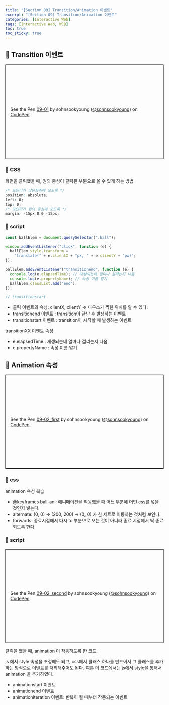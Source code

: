 ```yaml
---
title: "[Section 09] Transition/Animation 이벤트"
excerpt: "[Section 09] Transition/Animation 이벤트"
categories: [Interactive Web]
tags: [Interactive Web, WEB]
toc: true
toc_sticky: true
---
```


## 🔮 Transition 이벤트

<p class="codepen" data-height="300" data-default-tab="html,result" data-slug-hash="yLKNPKM" data-user="sohnsookyoung" style="height: 300px; box-sizing: border-box; display: flex; align-items: center; justify-content: center; border: 2px solid; margin: 1em 0; padding: 1em;">
  <span>See the Pen <a href="https://codepen.io/sohnsookyoung/pen/yLKNPKM">
  09-01</a> by sohnsookyoung (<a href="https://codepen.io/sohnsookyoung">@sohnsookyoung</a>)
  on <a href="https://codepen.io">CodePen</a>.</span>
</p>
<script async src="https://cpwebassets.codepen.io/assets/embed/ei.js"></script>

### 📍 CSS

화면을 클릭했을 때, 원의 중심이 클릭된 부분으로 올 수 있게 하는 방법

```css
/* 포인터가 상단좌측에 오도록 */
position: absolute;
left: 0;
top: 0;
/* 포인터가 원의 중심에 오도록 */
margin: -15px 0 0 -15px;
```

### 📍 script

```js
const ballElem = document.querySelector(".ball");

window.addEventListener("click", function (e) {
  ballElem.style.transform =
    "translate(" + e.clientX + "px, " + e.clientY + "px)";
});

ballElem.addEventListener("transitionend", function (e) {
  console.log(e.elapsedTime); // 재생되는데 얼마나 걸리는지 나옴
  console.log(e.propertyName); // 속성 이름 알기.
  ballElem.classList.add("end");
});

// transitionstart
```

- 클릭 이벤트의 속성: clientX, clientY => 마우스가 찍힌 위치를 알 수 있다.
- transitionend 이벤트 : transition이 끝난 후 발생하는 이벤트
- transitionstart 이벤트 : transition이 시작할 때 발생하는 이벤트
  <br>

transitionXX 이벤트 속성 <br>

- e.elapsedTime : 재생되는데 얼마나 걸리는지 나옴
- e.propertyName : 속성 이름 알기

## 🔮 Animation 속성

<p class="codepen" data-height="300" data-default-tab="html,result" data-slug-hash="abYOVRK" data-user="sohnsookyoung" style="height: 300px; box-sizing: border-box; display: flex; align-items: center; justify-content: center; border: 2px solid; margin: 1em 0; padding: 1em;">
  <span>See the Pen <a href="https://codepen.io/sohnsookyoung/pen/abYOVRK">
  09-02_first</a> by sohnsookyoung (<a href="https://codepen.io/sohnsookyoung">@sohnsookyoung</a>)
  on <a href="https://codepen.io">CodePen</a>.</span>
</p>
<script async src="https://cpwebassets.codepen.io/assets/embed/ei.js"></script>

### 📍 css

animation 속성 복습 <br>

- @keyframes ball-ani: 애니메이션을 작동했을 때 어느 부분에 어떤 css를 넣을 것인지 넣는다.
- alternate: (0, 0) -> (200, 200) -> (0, 0) 가 한 세트로 이동하는 것처럼 보인다.
- forwards: 종료시점에서 다시 to 부분으로 오는 것이 아니라 종료 시점에서 딱 종료되도록 한다.

### 📍 script

<p class="codepen" data-height="300" data-default-tab="html,result" data-slug-hash="JjLdOea" data-user="sohnsookyoung" style="height: 300px; box-sizing: border-box; display: flex; align-items: center; justify-content: center; border: 2px solid; margin: 1em 0; padding: 1em;">
  <span>See the Pen <a href="https://codepen.io/sohnsookyoung/pen/JjLdOea">
  09-02_second</a> by sohnsookyoung (<a href="https://codepen.io/sohnsookyoung">@sohnsookyoung</a>)
  on <a href="https://codepen.io">CodePen</a>.</span>
</p>
<script async src="https://cpwebassets.codepen.io/assets/embed/ei.js"></script>

클릭을 했을 때, animation 이 작동하도록 한 코드. <br>

js 에서 style 속성을 조정해도 되고, css에서 클래스 하나를 만드어서 그 클래스를 추가하는 방식으로 이벤트를 처리해주어도 된다. 여튼 이 코드에서는 js에서 style을 통해서 animation 을 추가하였다.

- animationstart 이벤트
- animationend 이벤트
- animationiteration 이벤트: 반복이 될 때부터 작동되는 이벤트
